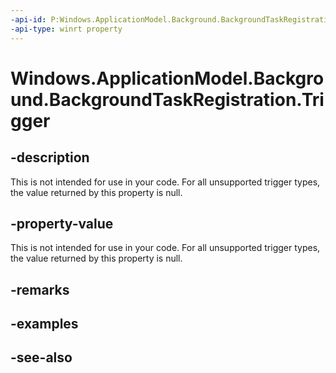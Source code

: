 ```yaml
---
-api-id: P:Windows.ApplicationModel.Background.BackgroundTaskRegistration.Trigger
-api-type: winrt property
---
```


<!-- Property syntax
public Windows.ApplicationModel.Background.IBackgroundTrigger Trigger { get; }
-->

# Windows.ApplicationModel.Background.BackgroundTaskRegistration.Trigger

## -description
This is not intended for use in your code. For all unsupported trigger types, the value returned by this property is null.

## -property-value
This is not intended for use in your code. For all unsupported trigger types, the value returned by this property is null.

## -remarks

## -examples

## -see-also
